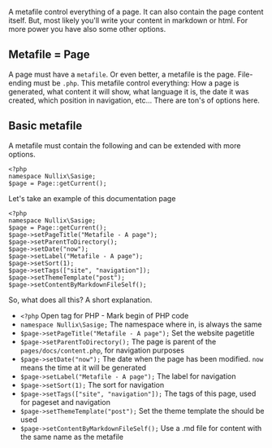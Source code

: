 A metafile control everything of a page. It can also contain the page content itself. But, most likely you'll write your content in markdown or html. For more power you have also some other options.

## Metafile = Page
A page must have a `metafile`. Or even better, a metafile is the page. File-ending must be `.php`. This metafile control everything: How a page is generated, what content it will show, what language it is, the date it was created, which position in navigation, etc... There are ton's of options here.

## Basic metafile

A metafile must contain the following and can be extended with more options.

    <?php
    namespace Nullix\Sasige;    
    $page = Page::getCurrent();
    
Let's take an example of this documentation page

    <?php
    namespace Nullix\Sasige;    
    $page = Page::getCurrent();
    $page->setPageTitle("Metafile - A page");
    $page->setParentToDirectory();
    $page->setDate("now");
    $page->setLabel("Metafile - A page");
    $page->setSort(1);
    $page->setTags(["site", "navigation"]);
    $page->setThemeTemplate("post");
    $page->setContentByMarkdownFileSelf();
    
So, what does all this? A short explanation.

* `<?php` Open tag for PHP - Mark begin of PHP code
* `namespace Nullix\Sasige;` The namespace where in, is always the same
* `$page->setPageTitle("Metafile - A page");` Set the website pagetitle
* `$page->setParentToDirectory();` The page is parent of the `pages/docs/content.php`, for navigation purposes
* `$page->setDate("now");` The date when the page has been modified. `now` means the time at it will be generated
* `$page->setLabel("Metafile - A page");` The label for navigation
* `$page->setSort(1);` The sort for navigation
* `$page->setTags(["site", "navigation"]);` The tags of this page, used for pageset and navigation
* `$page->setThemeTemplate("post");` Set the theme template the should be used
* `$page->setContentByMarkdownFileSelf();` Use a .md file for content with the same name as the metafile


